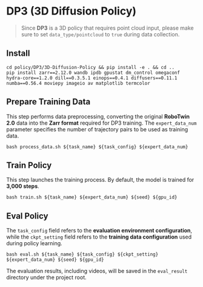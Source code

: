 # DP3 (3D Diffusion Policy)

> Since **DP3** is a 3D policy that requires point cloud input, please make sure to set `data_type/pointcloud` to `true` during data collection.


## Install
```
cd policy/DP3/3D-Diffusion-Policy && pip install -e . && cd ..
pip install zarr==2.12.0 wandb ipdb gpustat dm_control omegaconf hydra-core==1.2.0 dill==0.3.5.1 einops==0.4.1 diffusers==0.11.1 numba==0.56.4 moviepy imageio av matplotlib termcolor
```

## Prepare Training Data

This step performs data preprocessing, converting the original **RoboTwin 2.0** data into the **Zarr format** required for DP3 training.
The `expert_data_num` parameter specifies the number of trajectory pairs to be used as training data.

```
bash process_data.sh ${task_name} ${task_config} ${expert_data_num}
```

## Train Policy

This step launches the training process.
By default, the model is trained for **3,000 steps**.

```
bash train.sh ${task_name} ${expert_data_num} ${seed} ${gpu_id}
```

## Eval Policy

The `task_config` field refers to the **evaluation environment configuration**, while the `ckpt_setting` field refers to the **training data configuration** used during policy learning.

```
bash eval.sh ${task_name} ${task_config} ${ckpt_setting} ${expert_data_num} ${seed} ${gpu_id}
```

The evaluation results, including videos, will be saved in the `eval_result` directory under the project root.
